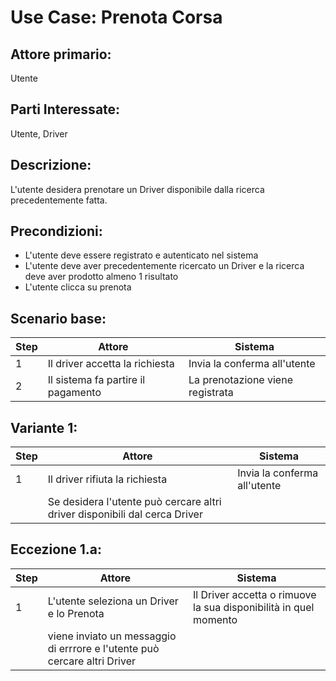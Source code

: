# Use Case: Prenota Corsa

## Attore primario: 
Utente

## Parti Interessate: 
Utente, Driver

## Descrizione: 
L'utente desidera prenotare un Driver disponibile dalla ricerca precedentemente fatta.

## Precondizioni: 
- L'utente deve essere registrato e autenticato nel sistema
- L'utente deve aver precedentemente ricercato un Driver e la ricerca deve aver prodotto almeno 1 risultato
- L'utente clicca su prenota

## Scenario base:

| Step | Attore |Sistema |
|---|--------|-------|
| 1 | Il driver accetta la richiesta | Invia la conferma all'utente|
| 2 | Il sistema fa partire il pagamento | La prenotazione viene registrata|

## Variante 1:

| Step | Attore |Sistema |
|---|--------|-------|
| 1 | Il driver rifiuta la richiesta | Invia la conferma all'utente|
|  | Se desidera l'utente può cercare altri driver disponibili dal cerca Driver | |

## Eccezione 1.a:

| Step | Attore |Sistema |
|---|--------|-------|
| 1 | L'utente seleziona un Driver e lo Prenota | Il Driver accetta o rimuove la sua disponibilità in quel momento|
|  | viene inviato un messaggio di errrore e l'utente può cercare altri Driver| |
